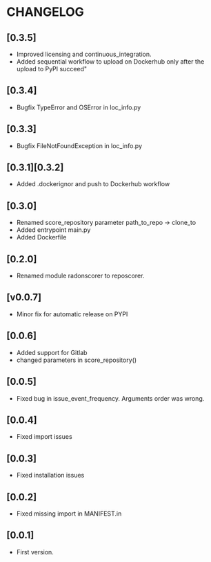 # CHANGELOG

## [0.3.5]
- Improved licensing and continuous_integration.
- Added sequential workflow to upload on Dockerhub only after the upload to PyPI succeed"

## [0.3.4]
- Bugfix TypeError and OSError in loc_info.py

## [0.3.3]
- Bugfix FileNotFoundException in loc_info.py

## [0.3.1][0.3.2]
- Added .dockerignor and push to Dockerhub workflow

## [0.3.0]
- Renamed score_repository parameter path_to_repo -> clone_to
- Added entrypoint main.py
- Added Dockerfile

## [0.2.0]
- Renamed module radonscorer to reposcorer.

## [v0.0.7]
- Minor fix for automatic release on PYPI

## [0.0.6]
- Added support for Gitlab
- changed parameters in score_repository()

## [0.0.5]
- Fixed bug in issue_event_frequency. Arguments order was wrong.

## [0.0.4]
- Fixed import issues

## [0.0.3]
- Fixed installation issues

## [0.0.2]
- Fixed missing import in MANIFEST.in

## [0.0.1]
- First version.
